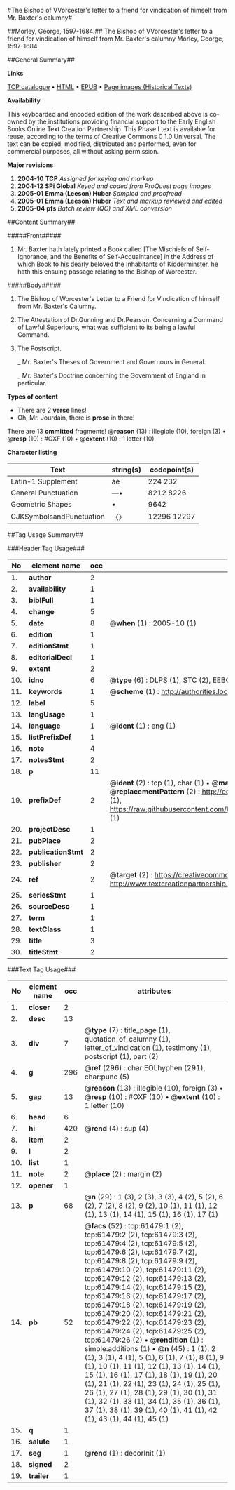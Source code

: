 #The Bishop of VVorcester's letter to a friend for vindication of himself from Mr. Baxter's calumny#

##Morley, George, 1597-1684.##
The Bishop of VVorcester's letter to a friend for vindication of himself from Mr. Baxter's calumny
Morley, George, 1597-1684.

##General Summary##

**Links**

[TCP catalogue](http://www.ota.ox.ac.uk/tcp/)  • 
[HTML](http://tei.it.ox.ac.uk/tcp/Texts-HTML/free/A51/A51391.html)  • 
[EPUB](http://tei.it.ox.ac.uk/tcp/Texts-EPUB/free/A51/A51391.epub) • 
[Page images (Historical Texts)](https://data.historicaltexts.jisc.ac.uk/view?pubId=eebo-12409543e&pageId=eebo-12409543e-61479-1)

**Availability**

This keyboarded and encoded edition of the
	       work described above is co-owned by the institutions
	       providing financial support to the Early English Books
	       Online Text Creation Partnership. This Phase I text is
	       available for reuse, according to the terms of Creative
	       Commons 0 1.0 Universal. The text can be copied,
	       modified, distributed and performed, even for
	       commercial purposes, all without asking permission.

**Major revisions**

1. __2004-10__ __TCP__ *Assigned for keying and markup*
1. __2004-12__ __SPi Global__ *Keyed and coded from ProQuest page images*
1. __2005-01__ __Emma (Leeson) Huber__ *Sampled and proofread*
1. __2005-01__ __Emma (Leeson) Huber__ *Text and markup reviewed and edited*
1. __2005-04__ __pfs__ *Batch review (QC) and XML conversion*

##Content Summary##

#####Front#####

1. Mr. Baxter hath lately printed a Book called [The Mischiefs of Self-Ignorance, and the Benefits of Self-Acquaintance] in the Address of which Book to his dearly beloved the Inhabitants of Kidderminster, he hath this ensuing passage relating to the Bishop of Worcester.

#####Body#####

1. The Bishop of Worcester's Letter to a Friend for Vindication of himself from Mr. Baxter's Calumny.

1. The Attestation of Dr.Gunning and Dr.Pearson. Concerning a Command of Lawful Superiours, what was sufficient to its being a lawful Command.

1. The Postscript.

    _ Mr. Baxter's Theses of Government and Governours in General.

    _ Mr. Baxter's Doctrine concerning the Government of England in particular.

**Types of content**

  * There are 2 **verse** lines!
  * Oh, Mr. Jourdain, there is **prose** in there!

There are 13 **ommitted** fragments! 
 @__reason__ (13) : illegible (10), foreign (3)  •  @__resp__ (10) : #OXF (10)  •  @__extent__ (10) : 1 letter (10)

**Character listing**


|Text|string(s)|codepoint(s)|
|---|---|---|
|Latin-1 Supplement|àè|224 232|
|General Punctuation|—•|8212 8226|
|Geometric Shapes|▪|9642|
|CJKSymbolsandPunctuation|〈〉|12296 12297|

##Tag Usage Summary##

###Header Tag Usage###

|No|element name|occ|attributes|
|---|---|---|---|
|1.|__author__|2||
|2.|__availability__|1||
|3.|__biblFull__|1||
|4.|__change__|5||
|5.|__date__|8| @__when__ (1) : 2005-10 (1)|
|6.|__edition__|1||
|7.|__editionStmt__|1||
|8.|__editorialDecl__|1||
|9.|__extent__|2||
|10.|__idno__|6| @__type__ (6) : DLPS (1), STC (2), EEBO-CITATION (1), OCLC (1), VID (1)|
|11.|__keywords__|1| @__scheme__ (1) : http://authorities.loc.gov/ (1)|
|12.|__label__|5||
|13.|__langUsage__|1||
|14.|__language__|1| @__ident__ (1) : eng (1)|
|15.|__listPrefixDef__|1||
|16.|__note__|4||
|17.|__notesStmt__|2||
|18.|__p__|11||
|19.|__prefixDef__|2| @__ident__ (2) : tcp (1), char (1)  •  @__matchPattern__ (2) : ([0-9\-]+):([0-9IVX]+) (1), (.+) (1)  •  @__replacementPattern__ (2) : http://eebo.chadwyck.com/downloadtiff?vid=$1&page=$2 (1), https://raw.githubusercontent.com/textcreationpartnership/Texts/master/tcpchars.xml#$1 (1)|
|20.|__projectDesc__|1||
|21.|__pubPlace__|2||
|22.|__publicationStmt__|2||
|23.|__publisher__|2||
|24.|__ref__|2| @__target__ (2) : https://creativecommons.org/publicdomain/zero/1.0/ (1), http://www.textcreationpartnership.org/docs/. (1)|
|25.|__seriesStmt__|1||
|26.|__sourceDesc__|1||
|27.|__term__|1||
|28.|__textClass__|1||
|29.|__title__|3||
|30.|__titleStmt__|2||


###Text Tag Usage###

|No|element name|occ|attributes|
|---|---|---|---|
|1.|__closer__|2||
|2.|__desc__|13||
|3.|__div__|7| @__type__ (7) : title_page (1), quotation_of_calumny (1), letter_of_vindication (1), testimony (1), postscript (1), part (2)|
|4.|__g__|296| @__ref__ (296) : char:EOLhyphen (291), char:punc (5)|
|5.|__gap__|13| @__reason__ (13) : illegible (10), foreign (3)  •  @__resp__ (10) : #OXF (10)  •  @__extent__ (10) : 1 letter (10)|
|6.|__head__|6||
|7.|__hi__|420| @__rend__ (4) : sup (4)|
|8.|__item__|2||
|9.|__l__|2||
|10.|__list__|1||
|11.|__note__|2| @__place__ (2) : margin (2)|
|12.|__opener__|1||
|13.|__p__|68| @__n__ (29) : 1 (3), 2 (3), 3 (3), 4 (2), 5 (2), 6 (2), 7 (2), 8 (2), 9 (2), 10 (1), 11 (1), 12 (1), 13 (1), 14 (1), 15 (1), 16 (1), 17 (1)|
|14.|__pb__|52| @__facs__ (52) : tcp:61479:1 (2), tcp:61479:2 (2), tcp:61479:3 (2), tcp:61479:4 (2), tcp:61479:5 (2), tcp:61479:6 (2), tcp:61479:7 (2), tcp:61479:8 (2), tcp:61479:9 (2), tcp:61479:10 (2), tcp:61479:11 (2), tcp:61479:12 (2), tcp:61479:13 (2), tcp:61479:14 (2), tcp:61479:15 (2), tcp:61479:16 (2), tcp:61479:17 (2), tcp:61479:18 (2), tcp:61479:19 (2), tcp:61479:20 (2), tcp:61479:21 (2), tcp:61479:22 (2), tcp:61479:23 (2), tcp:61479:24 (2), tcp:61479:25 (2), tcp:61479:26 (2)  •  @__rendition__ (1) : simple:additions (1)  •  @__n__ (45) : 1 (1), 2 (1), 3 (1), 4 (1), 5 (1), 6 (1), 7 (1), 8 (1), 9 (1), 10 (1), 11 (1), 12 (1), 13 (1), 14 (1), 15 (1), 16 (1), 17 (1), 18 (1), 19 (1), 20 (1), 21 (1), 22 (1), 23 (1), 24 (1), 25 (1), 26 (1), 27 (1), 28 (1), 29 (1), 30 (1), 31 (1), 32 (1), 33 (1), 34 (1), 35 (1), 36 (1), 37 (1), 38 (1), 39 (1), 40 (1), 41 (1), 42 (1), 43 (1), 44 (1), 45 (1)|
|15.|__q__|1||
|16.|__salute__|1||
|17.|__seg__|1| @__rend__ (1) : decorInit (1)|
|18.|__signed__|2||
|19.|__trailer__|1||
